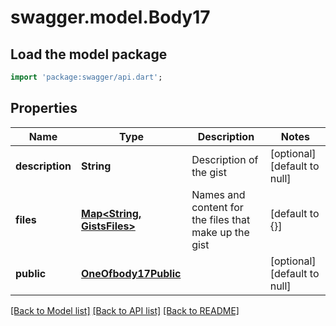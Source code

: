# swagger.model.Body17

## Load the model package
```dart
import 'package:swagger/api.dart';
```

## Properties
Name | Type | Description | Notes
------------ | ------------- | ------------- | -------------
**description** | **String** | Description of the gist | [optional] [default to null]
**files** | [**Map&lt;String, GistsFiles&gt;**](GistsFiles.md) | Names and content for the files that make up the gist | [default to {}]
**public** | [**OneOfbody17Public**](OneOfbody17Public.md) |  | [optional] [default to null]

[[Back to Model list]](../README.md#documentation-for-models) [[Back to API list]](../README.md#documentation-for-api-endpoints) [[Back to README]](../README.md)

